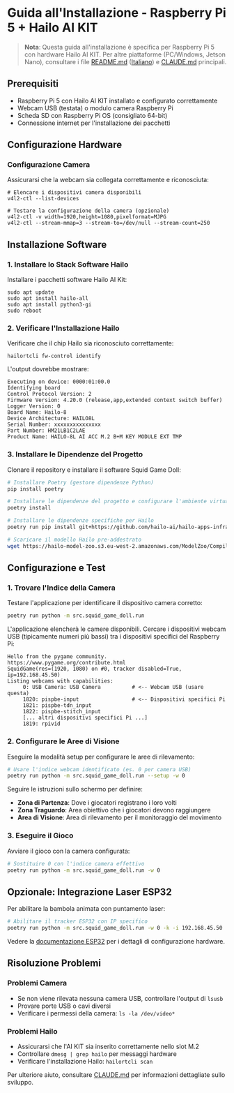 # Guida all'Installazione - Raspberry Pi 5 + Hailo AI KIT

> **Nota**: Questa guida all'installazione è specifica per Raspberry Pi 5 con hardware Hailo AI KIT. Per altre piattaforme (PC/Windows, Jetson Nano), consultare i file [README.md](README.md) ([Italiano](README-it.md)) e [CLAUDE.md](CLAUDE.md) principali.

## Prerequisiti

* Raspberry Pi 5 con Hailo AI KIT installato e configurato correttamente
* Webcam USB (testata) o modulo camera Raspberry Pi
* Scheda SD con Raspberry Pi OS (consigliato 64-bit)
* Connessione internet per l'installazione dei pacchetti

## Configurazione Hardware

### Configurazione Camera
Assicurarsi che la webcam sia collegata correttamente e riconosciuta:

```shell
# Elencare i dispositivi camera disponibili
v4l2-ctl --list-devices

# Testare la configurazione della camera (opzionale)
v4l2-ctl -v width=1920,height=1080,pixelformat=MJPG
v4l2-ctl --stream-mmap=3 --stream-to=/dev/null --stream-count=250
```

## Installazione Software

### 1. Installare lo Stack Software Hailo

Installare i pacchetti software Hailo AI Kit:

```shell
sudo apt update
sudo apt install hailo-all
sudo apt install python3-gi
sudo reboot
```

### 2. Verificare l'Installazione Hailo

Verificare che il chip Hailo sia riconosciuto correttamente:

```shell
hailortcli fw-control identify
```

L'output dovrebbe mostrare:
```
Executing on device: 0000:01:00.0
Identifying board
Control Protocol Version: 2
Firmware Version: 4.20.0 (release,app,extended context switch buffer)
Logger Version: 0
Board Name: Hailo-8
Device Architecture: HAILO8L
Serial Number: xxxxxxxxxxxxxxx
Part Number: HM21LB1C2LAE
Product Name: HAILO-8L AI ACC M.2 B+M KEY MODULE EXT TMP
```

### 3. Installare le Dipendenze del Progetto

Clonare il repository e installare il software Squid Game Doll:

```bash
# Installare Poetry (gestore dipendenze Python)
pip install poetry

# Installare le dipendenze del progetto e configurare l'ambiente virtuale
poetry install

# Installare le dipendenze specifiche per Hailo
poetry run pip install git+https://github.com/hailo-ai/hailo-apps-infra.git

# Scaricare il modello Hailo pre-addestrato
wget https://hailo-model-zoo.s3.eu-west-2.amazonaws.com/ModelZoo/Compiled/v2.14.0/hailo8l/yolov11m.hef
```

## Configurazione e Test

### 1. Trovare l'Indice della Camera

Testare l'applicazione per identificare il dispositivo camera corretto:

```bash
poetry run python -m src.squid_game_doll.run
```

L'applicazione elencherà le camere disponibili. Cercare i dispositivi webcam USB (tipicamente numeri più bassi) tra i dispositivi specifici del Raspberry Pi:

```
Hello from the pygame community. https://www.pygame.org/contribute.html
SquidGame(res=(1920, 1080) on #0, tracker disabled=True, ip=192.168.45.50)
Listing webcams with capabilities:
	 0: USB Camera: USB Camera          # <-- Webcam USB (usare questa)
	 1820: pispbe-input                 # <-- Dispositivi specifici Pi
	 1821: pispbe-tdn_input
	 1822: pispbe-stitch_input
	 [... altri dispositivi specifici Pi ...]
	 1819: rpivid
```

### 2. Configurare le Aree di Visione

Eseguire la modalità setup per configurare le aree di rilevamento:

```bash
# Usare l'indice webcam identificato (es. 0 per camera USB)
poetry run python -m src.squid_game_doll.run --setup -w 0
```

Seguire le istruzioni sullo schermo per definire:
- **Zona di Partenza**: Dove i giocatori registrano i loro volti
- **Zona Traguardo**: Area obiettivo che i giocatori devono raggiungere
- **Area di Visione**: Area di rilevamento per il monitoraggio del movimento

### 3. Eseguire il Gioco

Avviare il gioco con la camera configurata:

```bash
# Sostituire 0 con l'indice camera effettivo
poetry run python -m src.squid_game_doll.run -w 0
```

## Opzionale: Integrazione Laser ESP32

Per abilitare la bambola animata con puntamento laser:

```bash
# Abilitare il tracker ESP32 con IP specifico
poetry run python -m src.squid_game_doll.run -w 0 -k -i 192.168.45.50
```

Vedere la [documentazione ESP32](esp32/) per i dettagli di configurazione hardware.

## Risoluzione Problemi

### Problemi Camera
- Se non viene rilevata nessuna camera USB, controllare l'output di `lsusb`
- Provare porte USB o cavi diversi
- Verificare i permessi della camera: `ls -la /dev/video*`

### Problemi Hailo
- Assicurarsi che l'AI KIT sia inserito correttamente nello slot M.2
- Controllare `dmesg | grep hailo` per messaggi hardware
- Verificare l'installazione Hailo: `hailortcli scan`

Per ulteriore aiuto, consultare [CLAUDE.md](CLAUDE.md) per informazioni dettagliate sullo sviluppo.